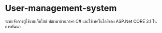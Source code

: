 # User-management-system
ระบบจัดการผู้ใช้งานเว็บไซต์ พัฒานาด้วยภาษา C# และใช้เทคโนโลยีของ ASP.Net CORE 3.1 ในการพัฒนา
